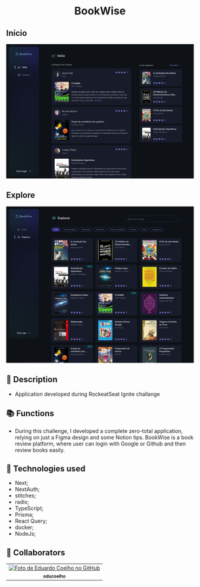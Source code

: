 <h1 align="center">BookWise</h1>

<h2>Início</h2>
<img src="https://raw.githubusercontent.com/oducoelho/book-wise/main/public/Inicio%20BookWise.JPG"/>
<h2>Explore</h2>
<img src="https://raw.githubusercontent.com/oducoelho/book-wise/main/public/explore%20BookWise.JPG"/>

## :memo: Description
* Application developed during RockeatSeat Ignite challange
## :books: Functions
* During this challenge, I developed a complete zero-total application, relying on just a Figma design and some Notion tips. BookWise is a book review platform, where user can login with Google or Github and then review books easily.

## :wrench: Technologies used

* Next;
* NextAuth;
* stitches;
* radix;
* TypeScript;
* Prisma;
* React Query;
* docker;
* NodeJs;

## :handshake: Collaborators
<table>
  <tr>
    <td align="center">
      <a href="http://github.com/oducoelho">
        <img src="https://avatars.githubusercontent.com/u/104034703?v=4" width="100px;" alt="Foto de Eduardo Coelho no GitHub"/><br>
        <sub>
          <b>oducoelho</b>
        </sub>
      </a>
    </td>

